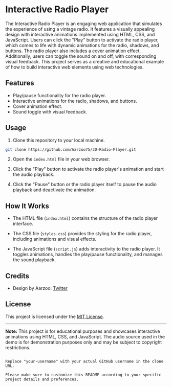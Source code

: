 # Interactive Radio Player

The Interactive Radio Player is an engaging web application that simulates the experience of using a vintage radio. It features a visually appealing design with interactive animations implemented using HTML, CSS, and JavaScript. Users can click the "Play" button to activate the radio player, which comes to life with dynamic animations for the radio, shadows, and buttons. The radio player also includes a cover animation effect. Additionally, users can toggle the sound on and off, with corresponding visual feedback. This project serves as a creative and educational example of how to build interactive web elements using web technologies.

## Features

- Play/pause functionality for the radio player.
- Interactive animations for the radio, shadows, and buttons.
- Cover animation effect.
- Sound toggle with visual feedback.

## Usage

1. Clone this repository to your local machine.

```sh
git clone https://github.com/Aarzoo75/3D-Radio-Player.git
```

2. Open the `index.html` file in your web browser.

3. Click the "Play" button to activate the radio player's animation and start the audio playback.

4. Click the "Pause" button or the radio player itself to pause the audio playback and deactivate the animation.

## How It Works

- The HTML file (`index.html`) contains the structure of the radio player interface.

- The CSS file (`styles.css`) provides the styling for the radio player, including animations and visual effects.

- The JavaScript file (`script.js`) adds interactivity to the radio player. It toggles animations, handles the play/pause functionality, and manages the sound playback.

## Credits

- Design by Aarzoo: [Twitter](https://twitter.com/Aarzoo75)

## License

This project is licensed under the [MIT License](LICENSE).

---

**Note:** This project is for educational purposes and showcases interactive animations using HTML, CSS, and JavaScript. The audio source used in the demo is for demonstration purposes only and may be subject to copyright restrictions.

```

Replace "your-username" with your actual GitHub username in the clone URL.

Please make sure to customize this README according to your specific project details and preferences.
